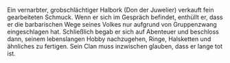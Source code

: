 Ein vernarbter, grobschlächtiger Halbork (Don der Juwelier) verkauft fein gearbeiteten Schmuck. Wenn er sich im Gespräch befindet, enthüllt er, dass er die barbarischen Wege seines Volkes nur aufgrund von Gruppenzwang eingeschlagen hat. Schließlich begab er sich auf Abenteuer und beschloss dann, seinem lebenslangen Hobby nachzugehen, Ringe, Halsketten und ähnliches zu fertigen. Sein Clan muss inzwischen glauben, dass er lange tot ist.